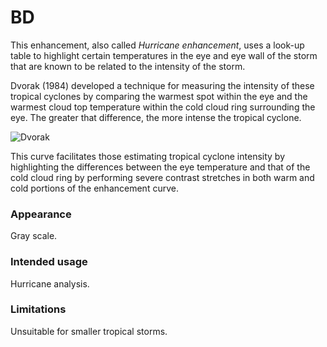 # BD

This enhancement, also called *Hurricane enhancement*, uses a look-up table to highlight certain temperatures in the eye and eye wall of the storm that are known to be related to the intensity of the storm.

Dvorak (1984) developed a technique for measuring the intensity of these tropical cyclones by comparing the warmest spot within the eye and the warmest cloud top temperature within the cold cloud ring surrounding the eye. The greater that difference, the more intense the tropical cyclone.

![Dvorak](descriptions/img/Dvorak.png)

This curve facilitates those estimating tropical cyclone intensity by highlighting the differences between the eye temperature and that of the cold cloud ring by performing severe contrast stretches in both warm and cold portions of the enhancement curve. 

### Appearance

Gray scale.

### Intended usage

Hurricane analysis.

### Limitations

Unsuitable for smaller tropical storms.